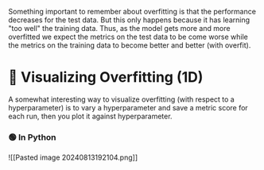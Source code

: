 Something important to remember about overfitting is that the performance decreases for the test data. But this only happens because it has learning "too well" the training data. Thus, as the model gets more and more overfitted we expect the metrics on the test data to be come worse while the metrics on the training data to become better and better (with overfit).

# 🔵 Visualizing Overfitting (1D)
A somewhat interesting way to visualize overfitting (with respect to a hyperparameter) is to vary a hyperparameter and save a metric score for each run, then you plot it against hyperparameter. 

### 🟢 In Python
![[Pasted image 20240813192104.png]]


